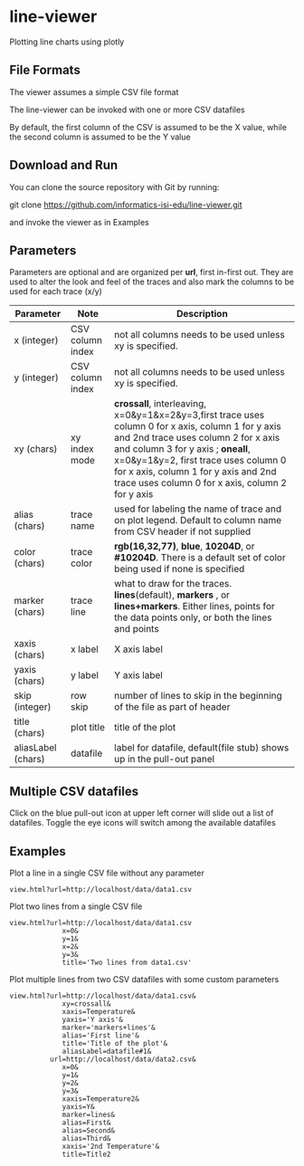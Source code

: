 # line-viewer

Plotting line charts using plotly

## File Formats

The viewer assumes a simple CSV file format

The line-viewer can be invoked with one or more CSV datafiles

By default, the first column of the CSV is assumed to be the X value, while the second column is assumed to be the Y value  

## Download and Run 

You can clone the source repository with Git by running:

  git clone https://github.com/informatics-isi-edu/line-viewer.git

and invoke the viewer as in Examples

## Parameters
 
Parameters are optional and are organized per **url**, first in-first out.  They are used to alter the look and feel of the traces and also mark the columns to be used for each trace (x/y)

| Parameter | Note | Description |
| --- | --- | --- |
| x (integer) | CSV column index | not all columns needs to be used unless xy is specified. |
| y (integer) | CSV column index | not all columns needs to be used unless xy is specified. |
| xy (chars) | xy index mode | **crossall**, interleaving, x=0&y=1&x=2&y=3,first trace uses column 0 for x axis, column 1 for y axis and 2nd trace uses column 2 for x axis and column 3 for y axis ; **oneall**, x=0&y=1&y=2, first trace uses column 0 for x axis, column 1 for y axis and 2nd trace uses column 0 for x axis, column 2 for y axis | 
| alias (chars) | trace name | used for labeling the name of trace and on plot legend. Default to column name from CSV header if not supplied |
| color (chars) | trace color| **rgb(16,32,77)**, **blue**, **10204D**, or **#10204D**. There is a default set of color being used if none is specified |
| marker (chars) | trace line | what to draw for the traces.  **lines**(default), **markers** , or **lines+markers**. Either lines, points for the data points only, or both the lines and points |
| xaxis (chars) | x label | X axis label |
| yaxis (chars) | y label | Y axis label |
| skip (integer) | row skip |  number of lines to skip in the beginning of the file as part of header |
|   title (chars) | plot title | title of the plot |
|   aliasLabel (chars) | datafile | label for datafile, default(file stub) shows up in the pull-out panel |

## Multiple CSV datafiles

Click on the blue pull-out icon at upper left corner will slide out a list of datafiles. Toggle the eye icons will switch among the available datafiles

## Examples

Plot a line in a single CSV file without any parameter

```
view.html?url=http://localhost/data/data1.csv

```

Plot two lines from a single CSV file

```
view.html?url=http://localhost/data/data1.csv
             x=0&
             y=1&
             x=2&
             y=3&
             title='Two lines from data1.csv'

```

Plot multiple lines from two CSV datafiles with some custom parameters

```
view.html?url=http://localhost/data/data1.csv&
             xy=crossall&
             xaxis=Temperature&
             yaxis='Y axis'&
             marker='markers+lines'&
             alias='First line'&
             title='Title of the plot'&
             aliasLabel=datafile#1&
          url=http://localhost/data/data2.csv&
             x=0&
             y=1&
             y=2&
             y=3&
             xaxis=Temperature2&
             yaxis=Y&
             marker=lines&
             alias=First&
             alias=Second&
             alias=Third&
             xaxis='2nd Temperature'&
             title=Title2
```

